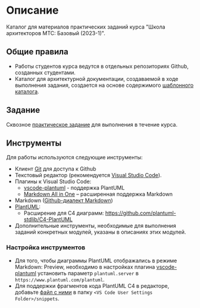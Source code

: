 # Описание

Каталог для материалов практических заданий курса "Школа архитекторов МТС: Базовый (2023-1)".

## Общие правила

- Работы студентов курса ведутся в отдельных репозиториях Github, созданных студентами.
- Каталог для архитектурной документации, создаваемой в ходе выполнения задания, создается на основе содержимого [шаблонного каталога](module_02/README.md).

## Задание

Сквозное [практическое задание](task.md) для выполнения в течение курса.

## Инструменты

Для работы используются следующие инструменты:

- Клиент [Git](https://git-scm.com/) для доступа к Github
- Текстовый редактор (рекомендуется [Visual Studio Code](https://code.visualstudio.com/)).
- Плагины к Visual Studio Code:
  - [vscode-plantuml](https://github.com/qjebbs/vscode-plantuml) - поддержка PlantUML
  - [Markdown All in One](https://marketplace.visualstudio.com/items?itemName=yzhang.markdown-all-in-one) – расширенная поддержка Markdown
- Markdown ([Github-диалект Markdown](https://docs.github.com/en/get-started/writing-on-github/getting-started-with-writing-and-formatting-on-github/basic-writing-and-formatting-syntax))
- [PlantUML](https://plantuml.com/en/):
  - Расширение для С4 диаграмм: https://github.com/plantuml-stdlib/C4-PlantUML
- Дополнительные инструменты, необходимые для выполнения заданий конкретных модулей, указаны в описаниях этих модулей.

### Настройка инструментов

- Для того, чтобы диаграммы PlantUML отображались в режиме Markdown: Preview, необходимо в настройках плагина [vscode-plantuml](https://github.com/qjebbs/vscode-plantuml) установить параметр `plantuml.server` в `https://www.plantuml.com/plantuml`.
- Для поддержки фрагментов кода PlantUML C4 в редакторе, добавьте [файл с ними](https://github.com/plantuml-stdlib/C4-PlantUML/blob/master/.vscode/C4.code-snippets) в папку `<VS Code User Settings Folder>/snippets`.
